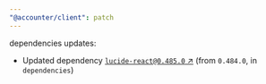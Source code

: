 ```yaml
---
"@accounter/client": patch
---
```

dependencies updates:
  - Updated dependency [`lucide-react@0.485.0` ↗︎](https://www.npmjs.com/package/lucide-react/v/0.485.0) (from `0.484.0`, in `dependencies`)
